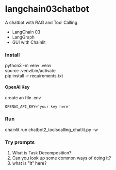 # langchain03chatbot

A chatbot with RAG and Tool Calling:
- LangChain 03
- LangGraph
- GUI with Chainlit

### Install
python3 -m venv .venv\
source .venv/bin/activate\
pip install -r requirements.txt

#### OpenAI Key
create an file .env
```
OPENAI_API_KEY='your key here'
```
### Run
chainlit run chatbot2_toolscalling_chatlit.py -w

### Try prompts
1. What is Task Decomposition?
2. Can you look up some common ways of doing it?
3. what is "it" here?